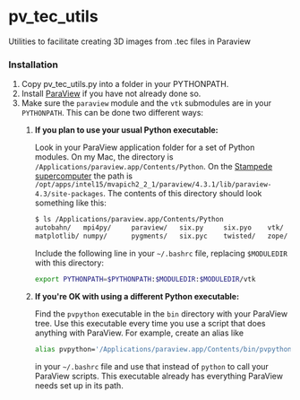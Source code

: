 # pv_tec_utils

Utilities to facilitate creating 3D images from .tec files in Paraview

### Installation

1. Copy pv_tec_utils.py into a folder in your PYTHONPATH.
2. Install [ParaView](http://www.paraview.org/download/) if you have not already done so.
3. Make sure the `paraview` module and the `vtk` submodules are in your `PYTHONPATH`. This can be done two different ways:
   1. **If you plan to use your usual Python executable:**
      
      Look in your ParaView application folder for a set of Python modules. On my Mac, the directory is `/Applications/paraview.app/Contents/Python`. On the [Stampede supercomputer](https://www.tacc.utexas.edu/stampede/) the path is `/opt/apps/intel15/mvapich2_2_1/paraview/4.3.1/lib/paraview-4.3/site-packages`. The contents of this directory should look something like this:
      
      ```bash
      $ ls /Applications/paraview.app/Contents/Python
      autobahn/   mpi4py/     paraview/   six.py     six.pyo    vtk/
      matplotlib/ numpy/      pygments/   six.pyc    twisted/   zope/
      ```
      
      Include the following line in your `~/.bashrc` file, replacing `$MODULEDIR` with this directory:
      
      ```bash
      export PYTHONPATH=$PYTHONPATH:$MODULEDIR:$MODULEDIR/vtk
      ```
      
   2. **If you're OK with using a different Python executable:**
      
      Find the `pvpython` executable in the `bin` directory with your ParaView tree. Use this executable every time you use a script that does anything with ParaView. For example, create an alias like
      
      ```bash
      alias pvpython='/Applications/paraview.app/Contents/bin/pvpython'
      ```
      
      in your `~/.bashrc` file and use that instead of `python` to call your ParaView scripts. This executable already has everything ParaView needs set up in its path.

